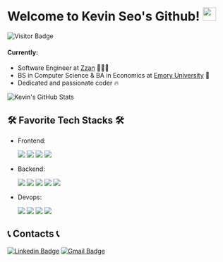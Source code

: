 <!-- Heading -->
# Welcome to Kevin Seo's Github! <img src="https://raw.githubusercontent.com/aemmadi/aemmadi/master/wave.gif" width="30">
![Visitor Badge](https://visitor-badge.laobi.icu/badge?page_id=hgseo16.hgseo16)

<!-- About Me🏻‍-->
#### Currently:
+ Software Engineer at [Zzan](https://www.zzan.io/) 👨🏻‍💻
+ BS in Computer Science & BA in Economics at [Emory University](https://www.emory.edu/home/index.html) 📖
+ Dedicated and passionate coder 🔥

![Kevin's GitHub Stats](https://github-readme-stats.vercel.app/api?username=hgseo16&show_icons=true)

<!-- Favorite Tech Stacks -->
<h2>🛠️ Favorite Tech Stacks 🛠️</h2>

<ul>
  <li> Frontend:
    <p align="left">
      <img src="https://img.shields.io/badge/React-61DAFB?style=flat-square&logo=React&logoColor=ffffff"/>
      <img src="https://img.shields.io/badge/Next.js-000000?style=flat-square&logo=Next.js&logoColor=ffffff"/> 
      <img src="https://img.shields.io/badge/TailwindCSS-06B6D4?style=flat-square&logo=TailwindCSS&logoColor=ffffff"/> 
      <img src="https://img.shields.io/badge/React%20Query-FF4154?style=flat-square&logo=React%20Query&logoColor=ffffff"/> 
    </p>
  </li>
  <li> Backend:
    <p align="left">
      <img src="https://img.shields.io/badge/Express-000000?style=flat-square&logo=Express&logoColor=ffffff"/>
      <img src="https://img.shields.io/badge/NestJS-E0234E?style=flat-square&logo=NestJS&logoColor=ffffff"/>
      <img src="https://img.shields.io/badge/Supabase-3ECF8E?style=flat-square&logo=Supabase&logoColor=ffffff"/>
      <img src="https://img.shields.io/badge/Prisma-2D3748?style=flat-square&logo=Prisma&logoColor=ffffff"/>
      <img src="https://img.shields.io/badge/Jest-C21325?style=flat-square&logo=Jest&logoColor=ffffff"/>
    </p>
  </li>
  <li> Devops:
    <p align="left">
      <img src="https://img.shields.io/badge/PostgreSQL-4169E1?style=flat-square&logo=PostgreSQL&logoColor=ffffff"/>
      <img src="https://img.shields.io/badge/Docker-2496ED?style=flat-square&logo=Docker&logoColor=ffffff"/>
      <img src="https://img.shields.io/badge/Amazon%20S3-569A31?style=flat-square&logo=Amazon%20S3&logoColor=ffffff"/>
      <img src="https://img.shields.io/badge/AWS%20Lambda-FF9900?style=flat-square&logo=AWS%20Lambda&logoColor=ffffff"/>
    </p>
  </li>
</ul>

<!-- Contacts -->
<h2>📞 Contacts 📞</h2>

[![Linkedin Badge](https://img.shields.io/badge/Kevin%20Seo-blue?style=flat-square&logo=Linkedin&logoColor=white&link=https://www.linkedin.com/in/hyoung-gyoo-seo-0826021b6/)](https://www.linkedin.com/in/hyoung-gyoo-seo-0826021b6/)
[![Gmail Badge](https://img.shields.io/badge/-seohyounggyoo@gmail.com-c14438?style=flat-square&logo=Gmail&logoColor=white&link=mailto:seohyounggyoo@gmail.com)](mailto:seohyounggyoo@gmail.com)

<!-- Resources 
For making custom badges: 
  - https://shields.io/
  - https://simpleicons.org/
--> 
